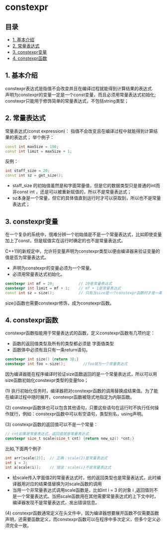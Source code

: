 # constexpr
## 目录
 - [1. 基本介绍](#1-基本介绍)
 - [2. 常量表达式](#2-常量表达式)
 - [3. constexpr变量](#3-constexpr变量)
 - [4. constexpr函数](#4-constexpr函数)
 
## 1. 基本介绍
constexpr表达式是指值不会改变并且在编译过程就能得到计算结果的表达式.   
声明为constexpr的变量一定是一个const变量，而且必须用常量表达式初始化;
constexpr只能用于修饰简单的常量表达式，不包括string类型；

## 2. 常量表达式
常量表达式(const expression)： 指值不会改变且在编译过程中就能得到计算结果的表达式； 
举个例子：  
```c++
const int maxSize = 100;
const int limit = maxSize + 1;
```
反例：  
```c++
int staff_size = 20;
const int sz = get_size();
```
- staff_size 的初始值虽然是和字面常量值，但是它的数据类型只是普通的int而非const int ，还是可以被重新赋值的，所以不是常量表达式；
- sz本身是一个常量，但它的具体值直到运行时才可以获取到，所以也不是常量表达式；

## 3. constexpr变量
在一个复杂的系统中，很难分辨一个初始值是不是一个常量表达式，比如即使变量加上了const，但是赋值实在运行时确定的也不是常量表达式。

C++11的新规定中，允许将变量声明为constexpr类型以便由编译器来验证变量的值是否为常量表达式。
- 声明为constexpr的变量必须为一个常量。
- 必须用常量表达式初始化。
```cpp
constexpr int mf = 20;           // 20是常量表达式
constexpr int limit = mf + 1;    // mf + 1是常量表达式
const int sz = size();           // 只有当size是一个constexpr函数时才是一条正确的声明语句
```
size()函数也需要constexpr修饰，成为constexpr函数。

## 4. constexpr函数
constexpr函数指能用于常量表达式的函数，定义constexpr函数有几项约定：
- 函数的返回值类型及所有的类型都必须是 字面值类型 
- 函数体中必须有且只有一条return语句。
```cpp
constexpr int size() {return 30;}
constexpr int foo = size();        //foo就为一个常量表达式
```
因为编译器能在程序编译时验证size函数返回的是一个常量表达式，所以可以用size函数初始化constexpr类型的变量foo；

(1) 执行初始化任务时，编译器把对constexpr函数的调用替换成结果值。为了能在编译过程中随时展开，constexpr函数被隐式地指定为内联函数。  

(2) constexpr函数体也可以包含其他语句，只要这些语句在运行时不执行任何操作就行，例如：constexpr函数中可以有空语句，类型别名，using声明。

(3) constexpr函数的返回值可以不是一个常量：
```cpp
// cnt如果是常量表达式，返回值就是常量表达式
constexpr size_t scale(size_t cnt) {return new_sz() *cnt;}
```
比如,下面两个例子
```cpp
int arr[scale(2)];  // 正确：scale(2)是常量表达式
int i = 3;
int a[scale(i)];    // 错误：scale(i)不是常量表达式
```
- 给scale传入字面值2的常量表达式时，他的返回类型也是常量表达式，此时编译器用对应的结果值替换为对scale函数的调用
- 当用一个非常量表达式调用scale函数是，比如int i = 3 的对象 i ,返回值则不是一个常量表达式。当把scale函数用在其他需要常量表达式的上下文中时，编译器发现不是常量表达式，发出错误信息。 

(4) constexpr函数通常定义在头文件中，因为编译器想要展开函数不仅需要函数声明，还需要函数定义，而constexpr函数可以在程序中多次定义，但多个定义必须完全一致。
